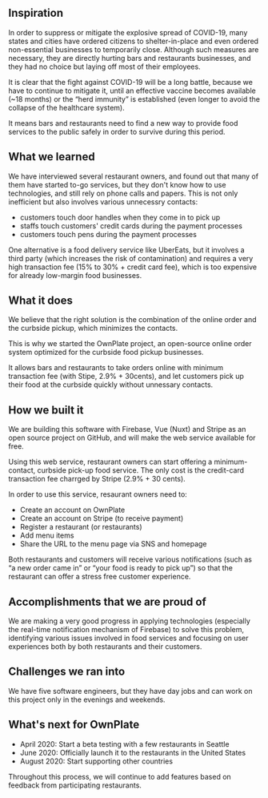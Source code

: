 ## Inspiration

In order to suppress or mitigate the explosive spread of COVID-19, many states and cities have ordered citizens to shelter-in-place and even ordered non-essential businesses to temporarily close. Although such measures are necessary, they are directly hurting bars and restaurants businesses, and they had no choice but laying off most of their employees. 

It is clear that the fight against COVID-19 will be a long battle, because we have to continue to mitigate it, until an effective vaccine becomes available (~18 months) or the “herd immunity” is established (even longer to avoid the collapse of the healthcare system). 

It means bars and restaurants need to find a new way to provide food services to the public safely in order to survive during this period.

## What we learned

We have interviewed several restaurant owners, and found out that many of them have started to-go services, but they don't know how to use technologies, and still rely on phone calls and papers. This is not only inefficient but also involves various unnecessry contacts:

- customers touch door handles when they come in to pick up
- staffs touch customers' credit cards during the payment processes
- customers touch pens during the payment processes

One alternative is a food delivery service like UberEats, but it involves a third party (which increases the risk of contamination) and requires a very high transaction fee (15% to 30% + credit card fee), which is too expensive for already low-margin food businesses. 

## What it does

We believe that the right solution is the combination of the online order and the curbside pickup, which minimizes the contacts. 

This is why we started the OwnPlate project, an open-source online order system optimized for the curbside food pickup businesses. 

It allows bars and restaurants to take orders online with minimum transaction fee (with Stipe, 2.9% + 30cents), and let customers pick up their food at the curbside quickly without unnessary contacts. 

## How we built it

We are building this software with Firebase, Vue (Nuxt) and Stripe as an open source project on GitHub, and will make the web service available for free. 

Using this web service, restaurant owners can start offering a minimum-contact, curbside pick-up food service. The only cost is the credit-card transaction fee charrged by Stripe (2.9% + 30 cents). 

In order to use this service, resaurant owners need to:

- Create an account on OwnPlate
- Create an account on Stripe (to receive payment)
- Register a restaurant (or restaurants)
- Add menu items
- Share the URL to the menu page via SNS and homepage

Both restaurants and customers will receive various notifications (such as “a new order came in” or “your food is ready to pick up”) so that the restaurant can offer a stress free customer experience. 

## Accomplishments that we are proud of

We are making a very good progress in applying technologies (especially the real-time notification mechanism of Firebase) to solve this problem, identifying various issues involved in food services and focusing on user experiences both by both restaurants and their customers. 

## Challenges we ran into

We have five software engineers, but they have day jobs and can work on this project only in the evenings and weekends. 

## What's next for OwnPlate

- April 2020: Start a beta testing with a few restaurants in Seattle
- June 2020: Officially launch it to the restaurants in the United States
- August 2020: Start supporting other countries

Throughout this process, we will continue to add features based on feedback from participating restaurants.
